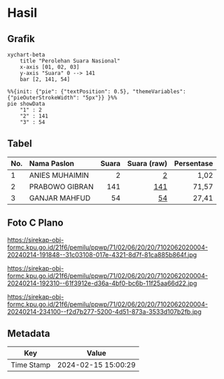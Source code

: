 # Hasil

## Grafik

```mermaid
xychart-beta
    title "Perolehan Suara Nasional"
    x-axis [01, 02, 03]
    y-axis "Suara" 0 --> 141
    bar [2, 141, 54]
```

```mermaid
%%{init: {"pie": {"textPosition": 0.5}, "themeVariables": {"pieOuterStrokeWidth": "5px"}} }%%
pie showData
    "1" : 2
    "2" : 141
    "3" : 54
```

## Tabel

| No. | Nama Paslon    | Suara | Suara (raw) | Persentase |
|:--- |:-------------- | -----:| -----------:| ----------:|
| 1   | ANIES MUHAIMIN | 2     | [2][p-1]    | 1,02       |
| 2   | PRABOWO GIBRAN | 141   | [141][p-2]  | 71,57      |
| 3   | GANJAR MAHFUD  | 54    | [54][p-3]   | 27,41      |


[p-1]: https://github.com/gigit-pemilu/pemilu-2024/blob/main/pilpres/hitung-suara/sub/71-sulawesi-utara/sub/02-minahasa/sub/06-kakas/sub/2020-toulimembet/sub/004-tps/sub/paslon-1.txt
[p-2]: https://github.com/gigit-pemilu/pemilu-2024/blob/main/pilpres/hitung-suara/sub/71-sulawesi-utara/sub/02-minahasa/sub/06-kakas/sub/2020-toulimembet/sub/004-tps/sub/paslon-2.txt
[p-3]: https://github.com/gigit-pemilu/pemilu-2024/blob/main/pilpres/hitung-suara/sub/71-sulawesi-utara/sub/02-minahasa/sub/06-kakas/sub/2020-toulimembet/sub/004-tps/sub/paslon-3.txt

## Foto C Plano

https://sirekap-obj-formc.kpu.go.id/21f6/pemilu/ppwp/71/02/06/20/20/7102062020004-20240214-191848--31c03108-017e-4321-8d7f-81ca885b864f.jpg

https://sirekap-obj-formc.kpu.go.id/21f6/pemilu/ppwp/71/02/06/20/20/7102062020004-20240214-192310--61f3912e-d36a-4bf0-bc6b-11f25aa66d22.jpg

https://sirekap-obj-formc.kpu.go.id/21f6/pemilu/ppwp/71/02/06/20/20/7102062020004-20240214-234100--f2d7b277-5200-4d51-873a-3533d107b2fb.jpg


## Metadata

| Key        | Value               |
| ---------- | ------------------- |
| Time Stamp | 2024-02-15 15:00:29 |



